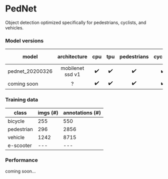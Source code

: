 # PedNet
Object detection optimized specifically for pedestrians, cyclists, and vehicles.

### Model versions
| model | architecture | cpu | tpu | pedestrians | cyclists | vehicles | e-scooters |
|---|:---:|:---:|:---:|:---:|:---:|:---:|:---:|
| pednet_20200326 | mobilenet ssd v1 | ✔️ | ✔️ | ✔️ | ✔️ | ✔️ | ❌ | 
| coming soon | ? | ✔️ | ✔️ | ✔️ | ✔️ | ✔️ | ✔️ | 

### Training data
| class | imgs (#) | annotations (#) |
| --- | --- | --- |
| bicycle | 255 | 550 |
| pedestrian | 296 | 2856 |
| vehicle | 1242 | 8715 |
| e-scooter | --- | --- |

### Performance
coming soon...

